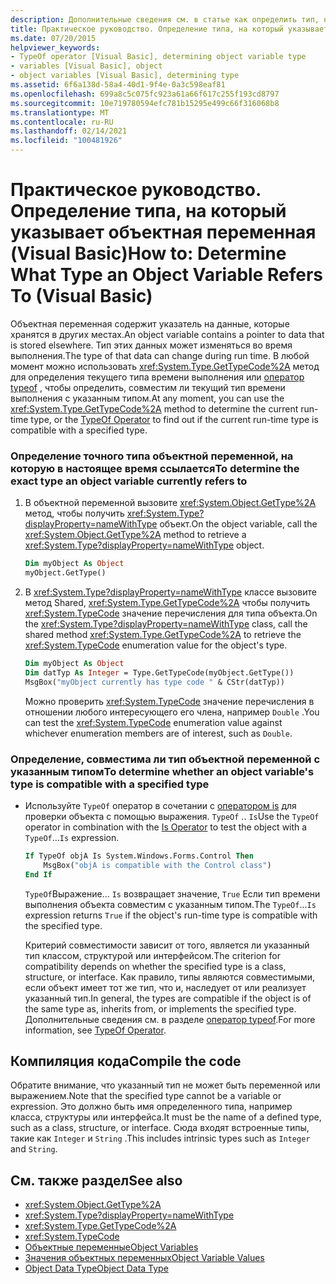 ```yaml
---
description: Дополнительные сведения см. в статье как определить тип, на который ссылается объектная переменная (Visual Basic)
title: Практическое руководство. Определение типа, на который указывает объектная переменная
ms.date: 07/20/2015
helpviewer_keywords:
- TypeOf operator [Visual Basic], determining object variable type
- variables [Visual Basic], object
- object variables [Visual Basic], determining type
ms.assetid: 6f6a138d-58a4-40d1-9f4e-0a3c598eaf81
ms.openlocfilehash: 699a8c5c075fc923a61a66f617c255f193cd8797
ms.sourcegitcommit: 10e719780594efc781b15295e499c66f316068b8
ms.translationtype: MT
ms.contentlocale: ru-RU
ms.lasthandoff: 02/14/2021
ms.locfileid: "100481926"
---
```

# <a name="how-to-determine-what-type-an-object-variable-refers-to-visual-basic"></a><span data-ttu-id="dbd5f-103">Практическое руководство. Определение типа, на который указывает объектная переменная (Visual Basic)</span><span class="sxs-lookup"><span data-stu-id="dbd5f-103">How to: Determine What Type an Object Variable Refers To (Visual Basic)</span></span>

<span data-ttu-id="dbd5f-104">Объектная переменная содержит указатель на данные, которые хранятся в других местах.</span><span class="sxs-lookup"><span data-stu-id="dbd5f-104">An object variable contains a pointer to data that is stored elsewhere.</span></span> <span data-ttu-id="dbd5f-105">Тип этих данных может изменяться во время выполнения.</span><span class="sxs-lookup"><span data-stu-id="dbd5f-105">The type of that data can change during run time.</span></span> <span data-ttu-id="dbd5f-106">В любой момент можно использовать <xref:System.Type.GetTypeCode%2A> метод для определения текущего типа времени выполнения или [оператор typeof](../../../language-reference/operators/typeof-operator.md) , чтобы определить, совместим ли текущий тип времени выполнения с указанным типом.</span><span class="sxs-lookup"><span data-stu-id="dbd5f-106">At any moment, you can use the <xref:System.Type.GetTypeCode%2A> method to determine the current run-time type, or the [TypeOf Operator](../../../language-reference/operators/typeof-operator.md) to find out if the current run-time type is compatible with a specified type.</span></span>

### <a name="to-determine-the-exact-type-an-object-variable-currently-refers-to"></a><span data-ttu-id="dbd5f-107">Определение точного типа объектной переменной, на которую в настоящее время ссылается</span><span class="sxs-lookup"><span data-stu-id="dbd5f-107">To determine the exact type an object variable currently refers to</span></span>

1. <span data-ttu-id="dbd5f-108">В объектной переменной вызовите <xref:System.Object.GetType%2A> метод, чтобы получить <xref:System.Type?displayProperty=nameWithType> объект.</span><span class="sxs-lookup"><span data-stu-id="dbd5f-108">On the object variable, call the <xref:System.Object.GetType%2A> method to retrieve a <xref:System.Type?displayProperty=nameWithType> object.</span></span>

    ```vb
    Dim myObject As Object
    myObject.GetType()
    ```

2. <span data-ttu-id="dbd5f-109">В <xref:System.Type?displayProperty=nameWithType> классе вызовите метод Shared, <xref:System.Type.GetTypeCode%2A> чтобы получить <xref:System.TypeCode> значение перечисления для типа объекта.</span><span class="sxs-lookup"><span data-stu-id="dbd5f-109">On the <xref:System.Type?displayProperty=nameWithType> class, call the shared method <xref:System.Type.GetTypeCode%2A> to retrieve the <xref:System.TypeCode> enumeration value for the object's type.</span></span>

    ```vb
    Dim myObject As Object
    Dim datTyp As Integer = Type.GetTypeCode(myObject.GetType())
    MsgBox("myObject currently has type code " & CStr(datTyp))
    ```

    <span data-ttu-id="dbd5f-110">Можно проверить <xref:System.TypeCode> значение перечисления в отношении любого интересующего его члена, например `Double` .</span><span class="sxs-lookup"><span data-stu-id="dbd5f-110">You can test the <xref:System.TypeCode> enumeration value against whichever enumeration members are of interest, such as `Double`.</span></span>

### <a name="to-determine-whether-an-object-variables-type-is-compatible-with-a-specified-type"></a><span data-ttu-id="dbd5f-111">Определение, совместима ли тип объектной переменной с указанным типом</span><span class="sxs-lookup"><span data-stu-id="dbd5f-111">To determine whether an object variable's type is compatible with a specified type</span></span>

- <span data-ttu-id="dbd5f-112">Используйте `TypeOf` оператор в сочетании с [оператором is](../../../language-reference/operators/is-operator.md) для проверки объекта с помощью выражения. `TypeOf` .. `Is`</span><span class="sxs-lookup"><span data-stu-id="dbd5f-112">Use the `TypeOf` operator in combination with the [Is Operator](../../../language-reference/operators/is-operator.md) to test the object with a `TypeOf`...`Is` expression.</span></span>

    ```vb
    If TypeOf objA Is System.Windows.Forms.Control Then
        MsgBox("objA is compatible with the Control class")
    End If
    ```

    <span data-ttu-id="dbd5f-113">`TypeOf`Выражение... `Is` возвращает значение, `True` Если тип времени выполнения объекта совместим с указанным типом.</span><span class="sxs-lookup"><span data-stu-id="dbd5f-113">The `TypeOf`...`Is` expression returns `True` if the object's run-time type is compatible with the specified type.</span></span>

    <span data-ttu-id="dbd5f-114">Критерий совместимости зависит от того, является ли указанный тип классом, структурой или интерфейсом.</span><span class="sxs-lookup"><span data-stu-id="dbd5f-114">The criterion for compatibility depends on whether the specified type is a class, structure, or interface.</span></span> <span data-ttu-id="dbd5f-115">Как правило, типы являются совместимыми, если объект имеет тот же тип, что и, наследует от или реализует указанный тип.</span><span class="sxs-lookup"><span data-stu-id="dbd5f-115">In general, the types are compatible if the object is of the same type as, inherits from, or implements the specified type.</span></span> <span data-ttu-id="dbd5f-116">Дополнительные сведения см. в разделе [оператор typeof](../../../language-reference/operators/typeof-operator.md).</span><span class="sxs-lookup"><span data-stu-id="dbd5f-116">For more information, see [TypeOf Operator](../../../language-reference/operators/typeof-operator.md).</span></span>

## <a name="compile-the-code"></a><span data-ttu-id="dbd5f-117">Компиляция кода</span><span class="sxs-lookup"><span data-stu-id="dbd5f-117">Compile the code</span></span>

<span data-ttu-id="dbd5f-118">Обратите внимание, что указанный тип не может быть переменной или выражением.</span><span class="sxs-lookup"><span data-stu-id="dbd5f-118">Note that the specified type cannot be a variable or expression.</span></span> <span data-ttu-id="dbd5f-119">Это должно быть имя определенного типа, например класса, структуры или интерфейса.</span><span class="sxs-lookup"><span data-stu-id="dbd5f-119">It must be the name of a defined type, such as a class, structure, or interface.</span></span> <span data-ttu-id="dbd5f-120">Сюда входят встроенные типы, такие как `Integer` и `String` .</span><span class="sxs-lookup"><span data-stu-id="dbd5f-120">This includes intrinsic types such as `Integer` and `String`.</span></span>

## <a name="see-also"></a><span data-ttu-id="dbd5f-121">См. также раздел</span><span class="sxs-lookup"><span data-stu-id="dbd5f-121">See also</span></span>

- <xref:System.Object.GetType%2A>
- <xref:System.Type?displayProperty=nameWithType>
- <xref:System.Type.GetTypeCode%2A>
- <xref:System.TypeCode>
- [<span data-ttu-id="dbd5f-122">Объектные переменные</span><span class="sxs-lookup"><span data-stu-id="dbd5f-122">Object Variables</span></span>](object-variables.md)
- [<span data-ttu-id="dbd5f-123">Значения объектных переменных</span><span class="sxs-lookup"><span data-stu-id="dbd5f-123">Object Variable Values</span></span>](object-variable-values.md)
- [<span data-ttu-id="dbd5f-124">Object Data Type</span><span class="sxs-lookup"><span data-stu-id="dbd5f-124">Object Data Type</span></span>](../../../language-reference/data-types/object-data-type.md)
